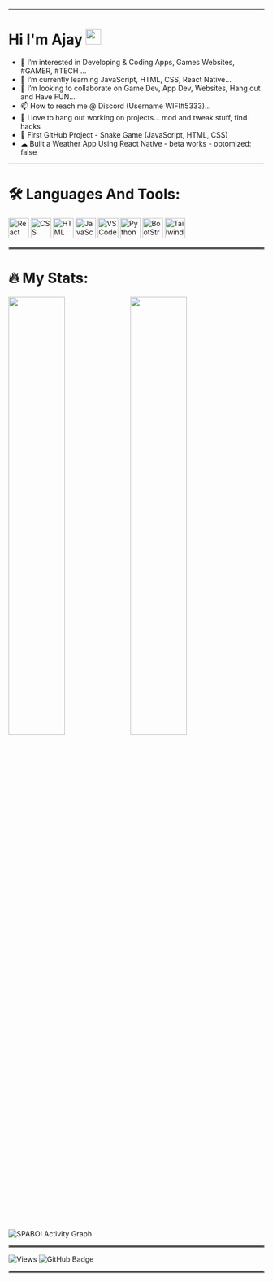 ____________________________________________________________________________________________________________________________________________________________________________
 # Hi I'm Ajay <img src="https://user-images.githubusercontent.com/95515701/161590793-84b7436a-4045-4d73-9331-d164987ef7fe.gif" width="30px" height="30px">
 - 👀 I’m interested in Developing & Coding Apps, Games Websites, #GAMER, #TECH ...
 - 🌱 I’m currently learning JavaScript, HTML, CSS, React Native...
 - 💞️ I’m looking to collaborate on Game Dev, App Dev, Websites, Hang out and Have FUN...
 - 📫 How to reach me @ Discord (Username WIFI#5333)...
 - 🤗 I love to hang out working on projects... mod and tweak stuff, find hacks
 - 🐍 First GitHub Project - Snake Game (JavaScript, HTML, CSS)
 - ☁ Built a Weather App Using React Native - beta works - optomized: false
____________________________________________________________________________________________________________________________________________________________________________
# 🛠 Languages And Tools:
 <div>
  <img src="https://github.com/SPABOI/devicon/blob/master/icons/react/react-original-wordmark.svg" title="React" alt="React" width="40" height="40"/>
  <img src="https://github.com/SPABOI/devicon/blob/master/icons/css3/css3-plain-wordmark.svg"  title="CSS3" alt="CSS" width="40" height="40"/>
  <img src="https://github.com/SPABOI/devicon/blob/master/icons/html5/html5-original.svg" title="HTML5" alt="HTML" width="40" height="40"/>
  <img src="https://github.com/SPABOI/devicon/blob/master/icons/javascript/javascript-original.svg" title="JavaScript" alt="JavaScript" width="40" height="40"/>
  <img src="https://github.com/SPABOI/devicon/blob/master/icons/vscode/vscode-original.svg" title="VS Code" alt="VS Code" width="40" height="40"/>
  <img src="https://github.com/SPABOI/devicon/blob/master/icons/python/python-original.svg" title="Python" alt="Python" width="40" height="40"/>
  <img src="https://github.com/SPABOI/devicon/blob/master/icons/bootstrap/bootstrap-original.svg" titel="BootStrap" alt="BootStrap" width="40" height="40"/>
  <img src="https://github.com/SPABOI/devicon/blob/master/icons/tailwindcss/tailwindcss-plain.svg" title="Tailwind CSS" alt="Tailwind CSS" width="40" height="40"/>
</div>
<hr style="border:2px solid gray"> </hr>

# 🔥 My Stats: 
<div style="flex-wrap:wrap">
 <img width="47%" src="https://github-readme-streak-stats.herokuapp.com/?user=SPABOI&theme=black-ice&hide_border=true&stroke=0000&background=060A0CD0">
<img align="left" src="https://github-readme-stats.vercel.app/api?username=SPABOI&show_icons=true&count_private=true&theme=react&hide_border=true&bg_color=060A0CD0" width="47% "/>
 <img alt="SPABOI Activity Graph" src="https://activity-graph.herokuapp.com/graph?username=SPABOI&bg_color=0D1117&color=5BCDEC&line=5BCDEC&point=FFFFFF&hide_border=true" />
</div>
  
<hr style="border:2px solid gray"> </hr>
<div style="flex-wrap:wrap"><img src="https://komarev.com/ghpvc/?username=SPABOI" alt="Views"> <img src="https://img.shields.io/github/followers/SPABOI?label=Followers&style=social" alt="GitHub Badge"></div>
<hr style="border:2px solid gray"> </hr>
